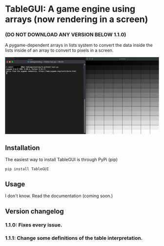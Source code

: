 # TableGUI: A game engine using arrays (now rendering in a screen)
### (DO NOT DOWNLOAD ANY VERSION BELOW 1.1.0)
A pygame-dependent arrays in lists system to convert the data inside the lists
inside of an array to convert to pixels in a screen.

![Image of a grayscale scale inside the engine](example.png "Engine demo")

## Installation
The easiest way to install TableGUI is through PyPi (pip)
```
pip install TableGUI
```

## Usage
I don't know. Read the documentation (coming soon.)

## Version changelog
### 1.1.0: Fixes every issue.
### 1.1.1: Change some definitions of the table interpretation.